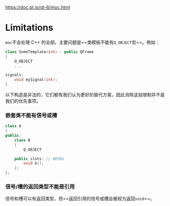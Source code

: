 https://doc.qt.io/qt-6/moc.html

# Limitations

`moc`不会处理 C++ 的全部。主要问题是==类模板不能有`Q_OBJECT`宏==。例如：

```cpp
class SomeTemplate<int> : public QFrame
{
	Q_OBJECT
	...

signals:
	void mySignal(int);
}
```

以下构造是非法的，它们都有我们认为更好的替代方案，因此消除这些限制并不是我们的优先事项。

### 嵌套类不能有信号或槽

```cpp
class A
{
public:
	class B
	{
		Q_OBJECT

	public slots: // WRONG
		void b();
	};
};
```

### 信号/槽的返回类型不能是引用

信号和槽可以有返回类型，但==返回引用的信号或槽会被视为返回`void`==。

